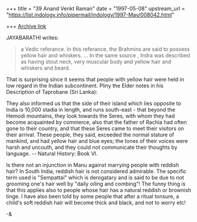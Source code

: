 +++
title = "39 Anand Venkt Raman"
date = "1997-05-08"
upstream_url = "https://list.indology.info/pipermail/indology/1997-May/008042.html"

+++
[Archive link](https://list.indology.info/pipermail/indology/1997-May/008042.html)

JAYABARATHI <jaybee at tm.net.my> writes:

>	a Vedic referance. In this referance, the Brahmins are 
>	said to possess yellow hair and whiskers.
>...
>	In the same source , Indra was described as having stout
>	neck, very muscular body and yellow hair and whiskers and beard.

That is surprising since it seems that people with yellow hair were
held in low regard in the Indian subcontinent.  Pliny the Elder notes
in his Description of Taprobane (Sri Lanka):  

  They also informed us that the side of their island which lies
  opposite to India is 10,000 stadia in length, and runs south-east -
  that beyond the Hemodi mountains, they look towards the Seres, with
  whom they had become acquainted by commerce, also that the father of
  Rachia had often gone to their country, and that these Seres came to
  meet their visitors on their arrival.  These people, they said,
  exceeded the normal stature of mankind, and had yellow hair and blue
  eyes; the tones of their voices were harsh and uncouth, and they could
  not communicate their thoughts by language. -- Natural History: Book VI.

Is there not an injunction in Manu against marrying people with
reddish hair?  In South India, reddish hair is not considered
admirable.  The specific term used is "Sempattai" which is derogatary
and is said to be due to not grooming one's hair well by "daily oiling
and combing"!  The funny thing is that this applies also to people
whose hair has a natural reddish or brownish tinge.  I have also been
told by some people that after a ritual tonsure, a child's soft
reddish hair will become thick and black, and not to worry etc!

-&




